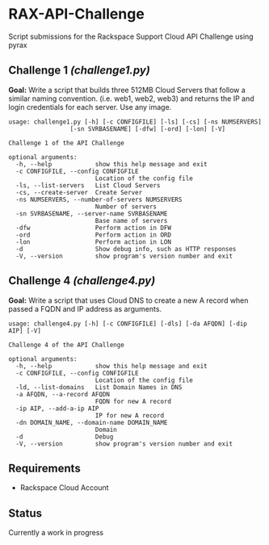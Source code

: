 RAX-API-Challenge
=================

Script submissions for the Rackspace Support Cloud API Challenge using pyrax


## Challenge 1 _(challenge1.py)_ ##

__Goal:__ Write a script that builds three 512MB Cloud Servers that follow a similar naming convention. (i.e. web1, web2, web3) and returns the IP and login credentials for each server.  Use any image.  

	usage: challenge1.py [-h] [-c CONFIGFILE] [-ls] [-cs] [-ns NUMSERVERS]
                     [-sn SVRBASENAME] [-dfw] [-ord] [-lon] [-V]

	Challenge 1 of the API Challenge
	
	optional arguments:
	  -h, --help            show this help message and exit
	  -c CONFIGFILE, --config CONFIGFILE
	                        Location of the config file
	  -ls, --list-servers   List Cloud Servers
	  -cs, --create-server  Create Server
	  -ns NUMSERVERS, --number-of-servers NUMSERVERS
	                        Number of servers
	  -sn SVRBASENAME, --server-name SVRBASENAME
	                        Base name of servers
	  -dfw                  Perform action in DFW
	  -ord                  Perform action in ORD
	  -lon                  Perform action in LON
	  -d                    Show debug info, such as HTTP responses
	  -V, --version         show program's version number and exit
	  
## Challenge 4 _(challenge4.py)_ ##

__Goal:__ Write a script that uses Cloud DNS to create a new A record when passed a FQDN and IP address as arguments.  

	usage: challenge4.py [-h] [-c CONFIGFILE] [-dls] [-da AFQDN] [-dip AIP] [-V]

	Challenge 4 of the API Challenge
	
	optional arguments:
	  -h, --help            show this help message and exit
	  -c CONFIGFILE, --config CONFIGFILE
	                        Location of the config file
	  -ld, --list-domains   List Domain Names in DNS
	  -a AFQDN, --a-record AFQDN
	                        FQDN for new A record
	  -ip AIP, --add-a-ip AIP
	                        IP for new A record
	  -dn DOMAIN_NAME, --domain-name DOMAIN_NAME
	                        Domain
	  -d                    Debug
	  -V, --version         show program's version number and exit
	  
## Requirements ##

- Rackspace Cloud Account

## Status ##

Currently a work in progress